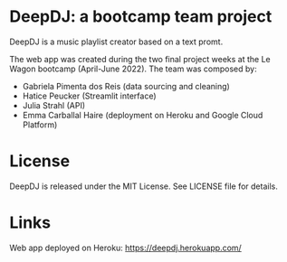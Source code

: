 # DeepDJ: a bootcamp team project

DeepDJ is a music playlist creator based on a text promt.

The web app was created during the two final project weeks at the Le Wagon bootcamp (April-June 2022).
The team was composed by:
* Gabriela Pimenta dos Reis (data sourcing and cleaning)
* Hatice Peucker (Streamlit interface)
* Julia Strahl (API)
* Emma Carballal Haire (deployment on Heroku and Google Cloud Platform)

# License

DeepDJ is released under the MIT License. See LICENSE file for details.

# Links

Web app deployed on Heroku: https://deepdj.herokuapp.com/

